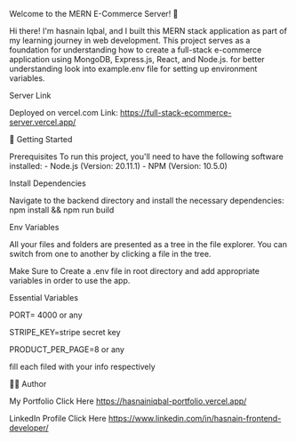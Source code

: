 Welcome to the MERN E-Commerce Server! 🎉

Hi there! I'm hasnain Iqbal, and I built this MERN stack application as part of my learning journey in web development. This project serves as a foundation for understanding how to create a full-stack e-commerce application using MongoDB, Express.js, React, and Node.js. for better understanding look into example.env file for setting up environment variables.

Server Link

Deployed on vercel.com Link: https://full-stack-ecommerce-server.vercel.app/

🚀 Getting Started

Prerequisites
To run this project, you'll need to have the following software installed: - Node.js (Version: 20.11.1) - NPM (Version: 10.5.0)

Install Dependencies

Navigate to the backend directory and install the necessary dependencies: npm install && npm run build

Env Variables

All your files and folders are presented as a tree in the file explorer. You can switch from one to another by clicking a file in the tree.

Make Sure to Create a .env file in root directory and add appropriate variables in order to use the app.

Essential Variables

PORT= 4000 or any

STRIPE_KEY=stripe secret key

PRODUCT_PER_PAGE=8 or any


fill each filed with your info respectively

🧑‍💻 Author

My Portfolio Click Here https://hasnainiqbal-portfolio.vercel.app/

LinkedIn Profile Click Here https://www.linkedin.com/in/hasnain-frontend-developer/
